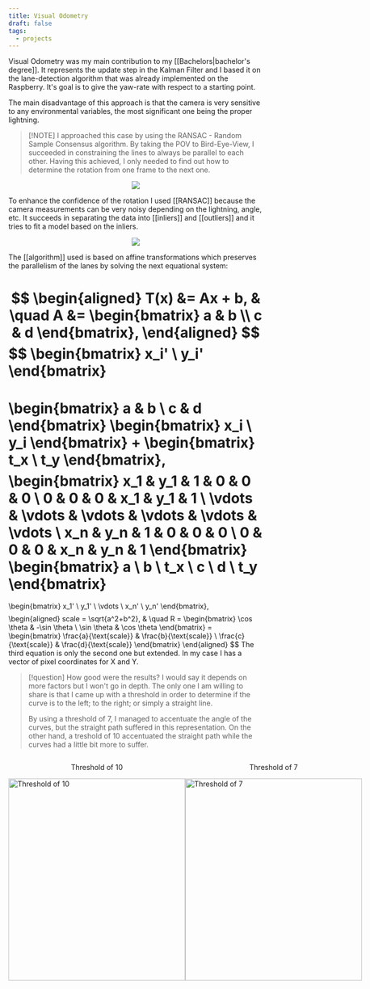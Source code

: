```yaml
---
title: Visual Odometry
draft: false
tags:
  - projects
---
```


Visual Odometry was my main contribution to my [[Bachelors|bachelor's degree]]. It represents the update step in the Kalman Filter and I based it on the lane-detection algorithm that was already implemented on the Raspberry. It's goal is to give the yaw-rate with respect to a starting point.

The main disadvantage of this approach is that the camera is very sensitive to any environmental variables, the most significant one being the proper lightning.

>[!NOTE] I approached this case by using the RANSAC - Random Sample Consensus algorithm.
> By taking the POV to Bird-Eye-View, I succeeded in constraining the lines to always be parallel to each other. Having this achieved, I only needed to find out how to determine the rotation from one frame to the next one. 

<div class="container" style="display: flex; justify-content: center; align-items: center;">
    <img src="../static/bev_err.png" style="max-width: 100%; height: auto;">
</div>

To enhance the confidence of the rotation I used [[RANSAC]] because the camera measurements can be very noisy depending on the lightning, angle, etc. It succeeds in separating the data into [[inliers]] and [[outliers]] and it tries to fit a model based on the inliers.

<div class="container" style="display: flex; justify-content: center; align-items: center;">
    <img src="../static/ransacvslinear.png" style="max-width: 100%; height: auto;">
</div>

The [[algorithm]] used is based on affine transformations which preserves the parallelism of the lanes by solving the next equational system:

$$
\begin{aligned}
    T(x) &= Ax + b, & \quad A &= \begin{bmatrix}
        a & b \\
        c & d
    \end{bmatrix},
\end{aligned}
$$
$$
\begin{bmatrix}
x_i' \\
y_i'
\end{bmatrix}
=
\begin{bmatrix}
a & b \\
c & d
\end{bmatrix}
\begin{bmatrix}
x_i \\
y_i
\end{bmatrix}
+
\begin{bmatrix}
t_x \\
t_y
\end{bmatrix},
$$
$$
\begin{bmatrix}
x_1 & y_1 & 1 & 0 & 0 & 0 \\
0 & 0 & 0 & x_1 & y_1 & 1 \\
\vdots & \vdots & \vdots & \vdots & \vdots & \vdots \\
x_n & y_n & 1 & 0 & 0 & 0 \\
0 & 0 & 0 & x_n & y_n & 1
\end{bmatrix}
\begin{bmatrix}
a \\
b \\
t_x \\
c \\
d \\
t_y
\end{bmatrix}
=
\begin{bmatrix}
x_1' \\
y_1' \\
\vdots \\
x_n' \\
y_n'
\end{bmatrix},
$$
$$
\begin{aligned}
    scale = \sqrt{a^2+b^2}, & \quad R = \begin{bmatrix}
\cos \theta & -\sin \theta \\
\sin \theta & \cos \theta
\end{bmatrix}
= \begin{bmatrix}
\frac{a}{\text{scale}} & \frac{b}{\text{scale}} \\
\frac{c}{\text{scale}} & \frac{d}{\text{scale}}
\end{bmatrix}
\end{aligned}
$$
The third equation is only the second one but extended. In my case I has a vector of pixel coordinates for X and Y.

> [!question] How good were the results?
> I would say it depends on more factors but I won't go in depth. The only one I am willing to share is that I came up with a threshold in order to determine if the curve is to the left; to the right; or simply a straight line. 
> 
> By using a threshold of 7, I managed to accentuate the angle of the curves, but the straight path suffered in this representation. On the other hand, a treshold of 10 accentuated the straight path while the curves had a little bit more to suffer.


<div style="display: flex; justify-content: space-around;"> <div> <p style="text-align: center;">Threshold of 10</p> <img src="../static/offline.png" alt="Threshold of 10" width="350" height="400"> </div> <div> <p style="text-align: center;">Threshold of 7</p> <img src="../static/offline7.png" alt="Threshold of 7" width="350" height="400"> </div> </div>
